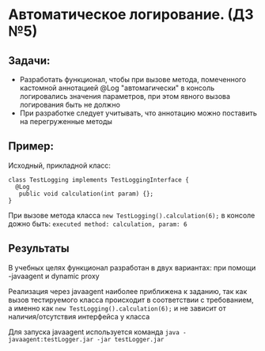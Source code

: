 # Автоматическое логирование. (ДЗ №5)

## Задачи:
- Разработать функционал, чтобы при вызове метода, помеченного кастомной аннотацией @Log
  "автомагически" в консоль логировались значения параметров, при этом явного вызова логирования быть не должно
- При разработке следует учитывать, что аннотацию можно поставить на перегруженные методы

## Пример:

Исходный, прикладной класс:

```agsl
class TestLogging implements TestLoggingInterface {
  @Log
   public void calculation(int param) {};
}
```

При вызове метода класса `new TestLogging().calculation(6);`
в консоле дожно быть: `executed method: calculation, param: 6`

## Результаты

В учебных целях функционал разработан в двух вариантах: при помощи
-javaagent и dynamic proxy

Реализация через javaagent наиболее приближена к заданию, так как 
вызов тестируемого класса происходит в соответствии с требованием,
а именно как `new TestLogging().calculation(6);` и не зависит от 
наличия/отсутствия интерфейса у класса

Для запуска javaagent используется команда `java -javaagent:testLogger.jar -jar testLogger.jar`